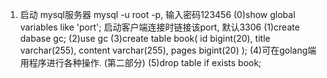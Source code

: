 1. 启动 mysql服务器  mysql -u root -p, 输入密码123456
	(0)show global variables like 'port'; 启动客户端连接时链接该port, 默认3306
	(1)create dabase gc;
	(2)use gc
	(3)create table book(
		id bigint(20),
		title varchar(255),	
		content varchar(255),
		pages bigint(20)
	   );
	(4)可在golang端用程序进行各种操作. (第二部分)
	(5)drop table if exists book;
